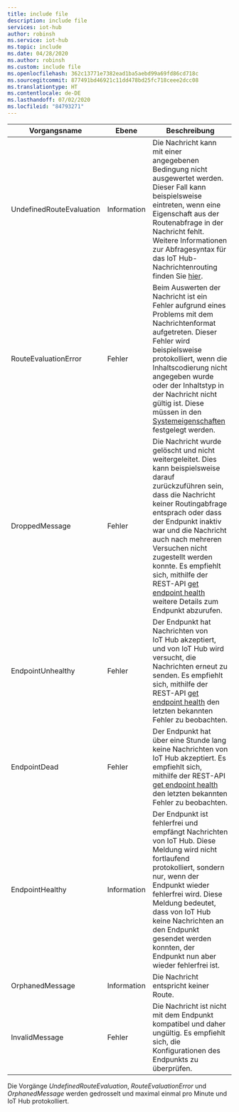 ```yaml
---
title: include file
description: include file
services: iot-hub
author: robinsh
ms.service: iot-hub
ms.topic: include
ms.date: 04/28/2020
ms.author: robinsh
ms.custom: include file
ms.openlocfilehash: 362c13771e7382ead1ba5aebd99a69fd86cd718c
ms.sourcegitcommit: 877491bd46921c11dd478bd25fc718ceee2dcc08
ms.translationtype: HT
ms.contentlocale: de-DE
ms.lasthandoff: 07/02/2020
ms.locfileid: "84793271"
---
```

<!-- operation names for the diag logs for IoT Hub -->

|Vorgangsname|Ebene|Beschreibung|
|------------- |-----|-----------|
|UndefinedRouteEvaluation|Information|Die Nachricht kann mit einer angegebenen Bedingung nicht ausgewertet werden. Dieser Fall kann beispielsweise eintreten, wenn eine Eigenschaft aus der Routenabfrage in der Nachricht fehlt. Weitere Informationen zur Abfragesyntax für das IoT Hub-Nachrichtenrouting finden Sie [hier](https://docs.microsoft.com/azure/iot-hub/iot-hub-devguide-routing-query-syntax).|
|RouteEvaluationError|Fehler|Beim Auswerten der Nachricht ist ein Fehler aufgrund eines Problems mit dem Nachrichtenformat aufgetreten. Dieser Fehler wird beispielsweise protokolliert, wenn die Inhaltscodierung nicht angegeben wurde oder der Inhaltstyp in der Nachricht nicht gültig ist. Diese müssen in den [Systemeigenschaften](https://docs.microsoft.com/azure/iot-hub/iot-hub-devguide-routing-query-syntax#system-properties) festgelegt werden.|
|DroppedMessage|Fehler|Die Nachricht wurde gelöscht und nicht weitergeleitet. Dies kann beispielsweise darauf zurückzuführen sein, dass die Nachricht keiner Routingabfrage entsprach oder dass der Endpunkt inaktiv war und die Nachricht auch nach mehreren Versuchen nicht zugestellt werden konnte. Es empfiehlt sich, mithilfe der REST-API [get endpoint health](https://docs.microsoft.com/rest/api/iothub/iothubresource/getendpointhealth#iothubresource_getendpointhealth) weitere Details zum Endpunkt abzurufen.|
|EndpointUnhealthy|Fehler|Der Endpunkt hat Nachrichten von IoT Hub akzeptiert, und von IoT Hub wird versucht, die Nachrichten erneut zu senden. Es empfiehlt sich, mithilfe der REST-API [get endpoint health](https://docs.microsoft.com/rest/api/iothub/iothubresource/getendpointhealth#iothubresource_getendpointhealth) den letzten bekannten Fehler zu beobachten.|
|EndpointDead|Fehler|Der Endpunkt hat über eine Stunde lang keine Nachrichten von IoT Hub akzeptiert. Es empfiehlt sich, mithilfe der REST-API [get endpoint health](https://docs.microsoft.com/rest/api/iothub/iothubresource/getendpointhealth#iothubresource_getendpointhealth) den letzten bekannten Fehler zu beobachten.|
|EndpointHealthy|Information|Der Endpunkt ist fehlerfrei und empfängt Nachrichten von IoT Hub. Diese Meldung wird nicht fortlaufend protokolliert, sondern nur, wenn der Endpunkt wieder fehlerfrei wird. Diese Meldung bedeutet, dass von IoT Hub keine Nachrichten an den Endpunkt gesendet werden konnten, der Endpunkt nun aber wieder fehlerfrei ist.|
|OrphanedMessage|Information|Die Nachricht entspricht keiner Route.|
|InvalidMessage|Fehler|Die Nachricht ist nicht mit dem Endpunkt kompatibel und daher ungültig. Es empfiehlt sich, die Konfigurationen des Endpunkts zu überprüfen.|


Die Vorgänge *UndefinedRouteEvaluation*, *RouteEvaluationError* und *OrphanedMessage* werden gedrosselt und maximal einmal pro Minute und IoT Hub protokolliert.